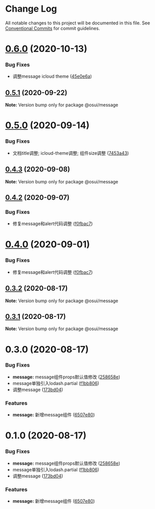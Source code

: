 # Change Log

All notable changes to this project will be documented in this file.
See [Conventional Commits](https://conventionalcommits.org) for commit guidelines.

# [0.6.0](https://gitee.com/gitee-fe/osui/tree/master/compare/@osui/message@0.5.1...@osui/message@0.6.0) (2020-10-13)


### Bug Fixes

* 调整message icloud theme ([45e0e6a](https://gitee.com/gitee-fe/osui/tree/master/commits/45e0e6ac48b01f0a5c1f2a6a9fabb6192d0ee937))





## [0.5.1](https://gitee.com/gitee-fe/osui/tree/master/compare/@osui/message@0.5.0...@osui/message@0.5.1) (2020-09-22)

**Note:** Version bump only for package @osui/message





# [0.5.0](https://gitee.com/gitee-fe/osui/tree/master/compare/@osui/message@0.4.3...@osui/message@0.5.0) (2020-09-14)


### Bug Fixes

* 文档title调整; icloud-theme调整; 组件size调整 ([7453a43](https://gitee.com/gitee-fe/osui/tree/master/commits/7453a437fb419db875709b32f934ba9e3454f895))





## [0.4.3](https://gitee.com/gitee-fe/osui/tree/master/compare/@osui/message@0.4.2...@osui/message@0.4.3) (2020-09-08)

**Note:** Version bump only for package @osui/message





## [0.4.2](https://gitee.com/gitee-fe/osui/tree/master/compare/@osui/message@0.3.2...@osui/message@0.4.2) (2020-09-07)


### Bug Fixes

* 修复message和alert代码调整 ([f0fbac7](https://gitee.com/gitee-fe/osui/tree/master/commits/f0fbac740c0a124b7b2801cfffb70847f28fa74a))





# [0.4.0](https://gitee.com/gitee-fe/osui/tree/master/compare/@osui/message@0.3.2...@osui/message@0.4.0) (2020-09-01)


### Bug Fixes

* 修复message和alert代码调整 ([f0fbac7](https://gitee.com/gitee-fe/osui/tree/master/commits/f0fbac740c0a124b7b2801cfffb70847f28fa74a))





## [0.3.2](https://gitee.com/gitee-fe/osui/tree/master/compare/@osui/message@0.3.1...@osui/message@0.3.2) (2020-08-17)

**Note:** Version bump only for package @osui/message





## [0.3.1](https://gitee.com/gitee-fe/osui/tree/master/compare/@osui/message@0.3.0...@osui/message@0.3.1) (2020-08-17)

**Note:** Version bump only for package @osui/message





# 0.3.0 (2020-08-17)


### Bug Fixes

* **message:** message组件props默认值修改 ([258658e](https://gitee.com/gitee-fe/osui/tree/master/commits/258658e64c477371216f8d01e114eb632b3a7f2d))
* message单独引入lodash.partial ([f1bb806](https://gitee.com/gitee-fe/osui/tree/master/commits/f1bb806df8756692941059af6fc445d70a6a36e1))
* 调整message ([173bd04](https://gitee.com/gitee-fe/osui/tree/master/commits/173bd0407040bfc9f00758b53fe76d8b0a7be8e3))


### Features

* **message:** 新增message组件 ([6507e80](https://gitee.com/gitee-fe/osui/tree/master/commits/6507e8000aeb1671b4fbfbfb41269e79fcfbc95e))





# 0.1.0 (2020-08-17)


### Bug Fixes

* **message:** message组件props默认值修改 ([258658e](https://gitee.com/gitee-fe/osui/tree/master/commits/258658e64c477371216f8d01e114eb632b3a7f2d))
* message单独引入lodash.partial ([f1bb806](https://gitee.com/gitee-fe/osui/tree/master/commits/f1bb806df8756692941059af6fc445d70a6a36e1))
* 调整message ([173bd04](https://gitee.com/gitee-fe/osui/tree/master/commits/173bd0407040bfc9f00758b53fe76d8b0a7be8e3))


### Features

* **message:** 新增message组件 ([6507e80](https://gitee.com/gitee-fe/osui/tree/master/commits/6507e8000aeb1671b4fbfbfb41269e79fcfbc95e))
